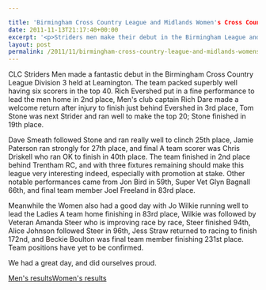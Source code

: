 ```yaml
---

title: 'Birmingham Cross Country League and Midlands Women's Cross Country League - 12 November 2011'
date: 2011-11-13T21:17:40+00:00
excerpt: '<p>Striders men make their debut in the Birmingham League and women run in the Midlands League at Leamington...</p>'
layout: post
permalink: /2011/11/birmingham-cross-country-league-and-midlands-womens-cross-country-league-12-november-2011/
---
```

</p> 

CLC Striders Men made a fantastic debut in the Birmingham Cross Country League Division 3 held at Leamington. The team packed superbly well having six scorers in the top 40. Rich Evershed put in a fine performance to lead the men home in 2nd place, Men's club captain Rich Dare made a welcome return after injury to finish just behind Evershed in 3rd place, Tom Stone was next Strider and ran well to make the top 20; Stone finished in 19th place. 

Dave Smeath followed Stone and ran really well to clinch 25th place, Jamie Paterson ran strongly for 27th place, and final A team scorer was Chris Driskell who ran OK to finish in 40th place. The team finished in 2nd place behind Trentham RC, and with three fixtures remaining should make this league very interesting indeed, especially with promotion at stake. Other notable performances came from Jon Bird in 59th, Super Vet Glyn Bagnall 66th, and final team member Joel Freeland in 83rd place. 

Meanwhile the Women also had a good day with Jo Wilkie running well to lead the Ladies A team home finishing in 83rd place, Wilkie was followed by Veteran Amanda Steer who is improving race by race, Steer finished 94th, Alice Johnson followed Steer in 96th, Jess Straw returned to racing to finish 172nd, and Beckie Boulton was final team member finishing 231st place. Team positions have yet to be confirmed. 

We had a great day, and did ourselves proud.

<a href="http://www.clcstriders-runningclub.co.uk/images/documents/birmleague12thnov.pdf" target="_blank" rel="nofollow">Men's results</a><a href="http://www.clcstriders-runningclub.co.uk/images/documents/mwccl12thnov.pdf" target="_blank" rel="nofollow">Women's results</a>
